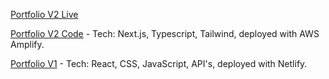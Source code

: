 [Portfolio V2 Live](https://main.d9y18rva44lxm.amplifyapp.com)

[Portfolio V2 Code](https://github.com/suzynakayama/suzy-nakayama-v2) - Tech: Next.js, Typescript, Tailwind, deployed with AWS Amplify.

[Portfolio V1](https://suzynakayama-v1.netlify.app/) - Tech: React, CSS, JavaScript, API's, deployed with Netlify.
